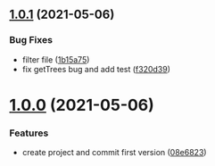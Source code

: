## [1.0.1](https://github.com/morelearn1990/vite-plugin-files/compare/1.0.0...1.0.1) (2021-05-06)


### Bug Fixes

* filter file ([1b15a75](https://github.com/morelearn1990/vite-plugin-files/commit/1b15a7554f71442f73aab5d04d5a6ee3fc9d9a30))
* fix getTrees bug and add test ([f320d39](https://github.com/morelearn1990/vite-plugin-files/commit/f320d3905ad296a46d64d1aa5983062c91507c56))



# [1.0.0](https://github.com/morelearn1990/vite-plugin-files/compare/08e68239e0ed894c5e6c2061bd2ad941c4ea9f9e...1.0.0) (2021-05-06)


### Features

* create project and commit first version ([08e6823](https://github.com/morelearn1990/vite-plugin-files/commit/08e68239e0ed894c5e6c2061bd2ad941c4ea9f9e))



